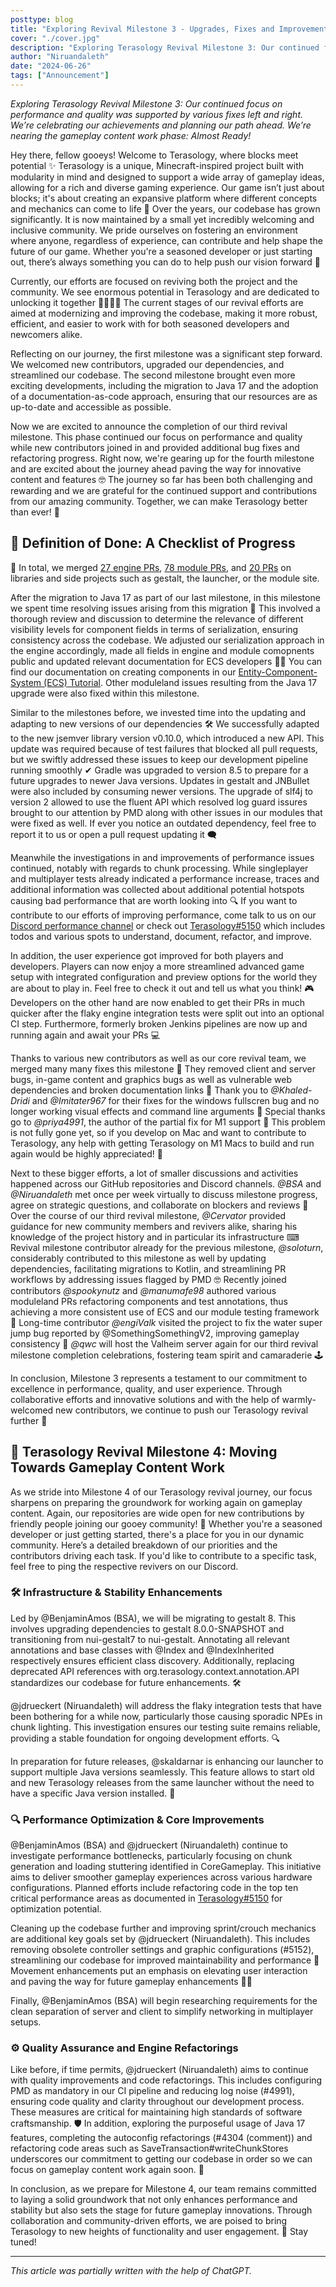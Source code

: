 ```yaml
---
posttype: blog
title: "Exploring Revival Milestone 3 - Upgrades, Fixes and Improvements Left, Right and Center"
cover: "./cover.jpg"
description: "Exploring Terasology Revival Milestone 3: Our continued focus on performance and quality was supported by various fixes left and right. We’re celebrating our achievements and planning our path ahead. We’re nearing the gameplay content work phase: Almost Ready!"
author: "Niruandaleth"
date: "2024-06-26"
tags: ["Announcement"]
---
```


_Exploring Terasology Revival Milestone 3: Our continued focus on performance and quality was supported by various fixes left and right.
We’re celebrating our achievements and planning our path ahead.
We’re nearing the gameplay content work phase: Almost Ready!_

Hey there, fellow gooeys! Welcome to Terasology, where blocks meet potential ✨
Terasology is a unique, Minecraft-inspired project built with modularity in mind and designed to support a wide array of gameplay ideas, allowing for a rich and diverse gaming experience.
Our game isn’t just about blocks; it's about creating an expansive platform where different concepts and mechanics can come to life 🚀
Over the years, our codebase has grown significantly. It is now maintained by a small yet incredibly welcoming and inclusive community.
We pride ourselves on fostering an environment where anyone, regardless of experience, can contribute and help shape the future of our game.
Whether you're a seasoned developer or just starting out, there’s always something you can do to help push our vision forward 🦾

Currently, our efforts are focused on reviving both the project and the community.
We see enormous potential in Terasology and are dedicated to unlocking it together 👨‍👩‍👧‍👦
The current stages of our revival efforts are aimed at modernizing and improving the codebase, making it more robust, efficient, and easier to work with for both seasoned developers and newcomers alike.

Reflecting on our journey, the first milestone was a significant step forward.
We welcomed new contributors, upgraded our dependencies, and streamlined our codebase. 
The second milestone brought even more exciting developments, including the migration to Java 17 and the adoption of a documentation-as-code approach, ensuring that our resources are as up-to-date and accessible as possible.

Now we are excited to announce the completion of our third revival milestone.
This phase continued our focus on performance and quality while new contributors joined in and provided additional bug fixes and refactoring progress.
Right now, we're gearing up for the fourth milestone and are excited about the journey ahead paving the way for innovative content and features 🤓
The journey so far has been both challenging and rewarding and we are grateful for the continued support and contributions from our amazing community. 
Together, we can make Terasology better than ever! 🙌

## 📜 Definition of Done: A Checklist of Progress

🎉 In total, we merged [27 engine PRs](https://github.com/MovingBlocks/Terasology/pulls?page=1&q=is%3Apr+sort%3Aupdated-desc+is%3Amerged+merged%3A2023-11-20..2024-06-16), [78 module PRs](https://github.com/search?q=+org%3Aterasology+is%3Apr+merged%3A2023-11-20..2024-06-16+&type=pullrequests&p=1), and [20 PRs](https://github.com/search?q=-repo%3Amovingblocks%2Fterasology+org%3Amovingblocks+is%3Apr+merged%3A2023-11-20..2024-06-16+&type=pullrequests&p=3) on libraries and side projects such as gestalt, the launcher, or the module site.

After the migration to Java 17 as part of our last milestone, in this milestone we spent time resolving issues arising from this migration 🐛
This involved a thorough review and discussion to determine the relevance of different visibility levels for component fields in terms of serialization, ensuring consistency across the codebase.
We adjusted our serialization approach in the engine accordingly, made all fields in engine and module comopnents public and updated relevant documentation for ECS developers 👩‍💻
You can find our documentation on creating components in our [Entity-Component-System (ECS) Tutorial](https://github.com/Terasology/TutorialEntitySystem/wiki/Creating-Components).
Other moduleland issues resulting from the Java 17 upgrade were also fixed within this milestone.

Similar to the milestones before, we invested time into the updating and adapting to new versions of our dependencies 🛠️
We successfully adapted to the new jsemver library version v0.10.0, which introduced a new API.
This update was required because of test failures that blocked all pull requests, but we swiftly addressed these issues to keep our development pipeline running smoothly ✔
Gradle was upgraded to version 8.5 to prepare for a future upgrades to newer Java versions. Updates in gestalt and JNBullet were also included by consuming newer versions.
The upgrade of slf4j to version 2 allowed to use the fluent API which resolved log guard issures brought to our attention by PMD along with other issues in our modules that were fixed as well.
If ever you notice an outdated dependency, feel free to report it to us or open a pull request updating it 🗨

Meanwhile the investigations in and improvements of performance issues continued, notably with regards to chunk processing.
While singleplayer and multiplayer tests already indicated a performance increase, traces and additional information was collected about additional potential hotspots causing bad performance that are worth looking into 🔍
If you want to contribute to our efforts of improving performance, come talk to us on our [Discord performance channel](https://discord.com/channels/270264625419911192/882575244215341097) or check out [Terasology#5150](https://github.com/MovingBlocks/Terasology/issues/5150) which includes todos and various spots to understand, document, refactor, and improve.

In addition, the user experience got improved for both players and developers.
Players can now enjoy a more streamlined advanced game setup with integrated configuration and preview options for the world they are about to play in. Feel free to check it out and tell us what you think! 🎮
Developers on the other hand are now enabled to get their PRs in much quicker after the flaky engine integration tests were split out into an optional CI step. Furthermore, formerly broken Jenkins pipelines are now up and running again and await your PRs 💻

Thanks to various new contributors as well as our core revival team, we merged many many fixes this milestone 💪
They removed client and server bugs, in-game content and graphics bugs as well as vulnerable web dependencies and broken documentation links 🐞
Thank you to _@Khaled-Dridi_ and _@Imitater967_ for their fixes for the windows fullscren bug and no longer working visual effects and command line arguments 👏
Special thanks go to _@priya4991_, the author of the partial fix for M1 support 💚 This problem is not fully gone yet, so if you develop on Mac and want to contribute to Terasology, any help with getting Terasology on M1 Macs to build and run again would be highly appreciated! 🍎

Next to these bigger efforts, a lot of smaller discussions and activities happened across our GitHub repositories and Discord channels.
_@BSA_ and _@Niruandaleth_ met once per week virtually to discuss milestone progress, agree on strategic questions, and collaborate on blockers and reviews 📅
Over the course of our third revival milestone, _@Cervator_ provided guidance for new community members and revivers alike, sharing his knowledge of the project history and in particular its infrastructure ⌨
Revival milestone contributor already for the previous milestone, _@soloturn_, considerably contributed to this milestone as well by updating dependencies, facilitating migrations to Kotlin, and streamlining PR workflows by addressing issues flagged by PMD 🤓
Recently joined contributors _@spookynutz_ and _@manumafe98_ authored various moduleland PRs refactoring components and test annotations, thus achieving a more consistent use of ECS and our module testing framework 💪
Long-time contributor _@engiValk_ visited the project to fix the water super jump bug reported by @SomethingSomethingV2, improving gameplay consistency 🔨
_@qwc_ will host the Valheim server again for our third revival milestone completion celebrations, fostering team spirit and camaraderie 🕹

In conclusion, Milestone 3 represents a testament to our commitment to excellence in performance, quality, and user experience.
Through collaborative efforts and innovative solutions and with the help of warmly-welcomed new contributors, we continue to push our Terasology revival further 🌈

## 🚀 Terasology Revival Milestone 4: Moving Towards Gameplay Content Work

As we stride into Milestone 4 of our Terasology revival journey, our focus sharpens on preparing the groundwork for working again on gameplay content.
Again, our repositories are wide open for new contributions by friendly people joining our gooey community! 🌟 Whether you're a seasoned developer or just getting started, there's a place for you in our dynamic community.
Here’s a detailed breakdown of our priorities and the contributors driving each task. If you'd like to contribute to a specific task, feel free to ping the respective revivers on our Discord.

### 🛠 Infrastructure & Stability Enhancements

Led by @BenjaminAmos (BSA), we will be migrating to gestalt 8. This involves upgrading dependencies to gestalt 8.0.0-SNAPSHOT and transitioning from nui-gestalt7 to nui-gestalt.
Annotating all relevant annotations and base classes with @Index and @IndexInherited respectively ensures efficient class discovery.
Additionally, replacing deprecated API references with org.terasology.context.annotation.API standardizes our codebase for future enhancements. 🛠️

@jdrueckert (Niruandaleth) will address the flaky integration tests that have been bothering for a while now, particularly those causing sporadic NPEs in chunk lighting.
This investigation ensures our testing suite remains reliable, providing a stable foundation for ongoing development efforts. 🔍

In preparation for future releases, @skaldarnar is enhancing our launcher to support multiple Java versions seamlessly.
This feature allows to start old and new Terasology releases from the same launcher without the need to have a specific Java version installed. 🚀

### 🔍 Performance Optimization & Core Improvements

@BenjaminAmos (BSA) and @jdrueckert (Niruandaleth) continue to investigate performance bottlenecks, particularly focusing on chunk generation and loading stuttering identified in CoreGameplay.
This initiative aims to deliver smoother gameplay experiences across various hardware configurations.
Planned efforts include refactoring code in the top ten critical performance areas as documented in [Terasology#5150]() for optimization potential.

Cleaning up the codebase further and improving sprint/crouch mechanics are additional key goals set by @jdrueckert (Niruandaleth).
This includes removing obsolete controller settings and graphic configurations (#5152), streamlining our codebase for improved maintainability and performance 🧹
Movement enhancements put an emphasis on elevating user interaction and paving the way for future gameplay enhancements 🏃‍♂️ 

Finally, @BenjaminAmos (BSA) will begin researching requirements for the clean separation of server and client to simplify networking in multiplayer setups.

### ⚙ Quality Assurance and Engine Refactorings

Like before, if time permits, @jdrueckert (Niruandaleth) aims to continue with quality improvements and code refactorings.
This includes configuring PMD as mandatory in our CI pipeline and reducing log noise (#4991), ensuring code quality and clarity throughout our development process. These measures are critical for maintaining high standards of software craftsmanship. 🛡️ 
In addition, exploring the purposeful usage of Java 17 features, completing the autoconfig refactorings (#4304 (comment)) and refactoring code areas such as SaveTransaction#writeChunkStores underscores our commitment to getting our codebase in order so we can focus on gameplay content work again soon. 🚀

In conclusion, as we prepare for Milestone 4, our team remains committed to laying a solid groundwork that not only enhances performance and stability but also sets the stage for future gameplay innovations. Through collaboration and community-driven efforts, we are poised to bring Terasology to new heights of functionality and user engagement. 🌟 Stay tuned!

---

_This article was partially written with the help of ChatGPT._
